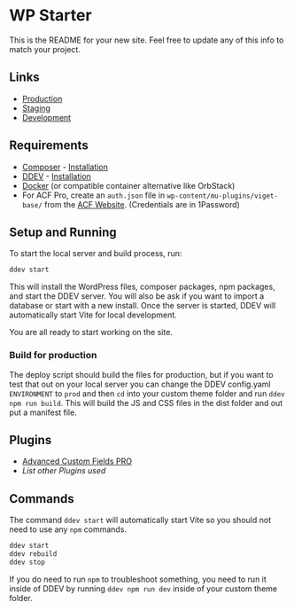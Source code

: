 # WP Starter
This is the README for your new site. Feel free to update any of this info to match your project. 

## Links
-   [Production](#UPDATETHIS)
-   [Staging](#UPDATETHIS)
-   [Development](#UPDATETHIS)

## Requirements
* [Composer](https://getcomposer.org/) - [Installation](https://getcomposer.org/doc/00-intro.md#installation-linux-unix-macos)
* [DDEV](https://ddev.readthedocs.io/en/stable/) - [Installation](https://ddev.readthedocs.io/en/stable/users/install/ddev-installation/)
* [Docker](https://docs.docker.com/desktop/install/mac-install/) (or compatible container alternative like OrbStack)
* For ACF Pro, create an `auth.json` file in `wp-content/mu-plugins/viget-base/` from the [ACF Website](https://www.advancedcustomfields.com/my-account/view-licenses/). (Credentials are in 1Password)

## Setup and Running
To start the local server and build process, run: 

```bash
ddev start
```

This will install the WordPress files, composer packages, npm packages, and start the DDEV server. You will also be ask if you want to import a database or start with a new install. Once the server is started, DDEV will automatically start Vite for local development. 

You are all ready to start working on the site.

### Build for production
The deploy script should build the files for production, but if you want to test that out on your local server you can change the DDEV config.yaml `ENVIRONMENT` to `prod` and then `cd` into your custom theme folder and run `ddev npm run build`. This will build the JS and CSS files in the dist folder and out put a manifest file.

## Plugins
* [Advanced Custom Fields PRO](https://www.advancedcustomfields.com/pro/)
* *List other Plugins used*

## Commands
The command `ddev start` will automatically start Vite so you should not need to use any `npm` commands. 

```bash
ddev start
ddev rebuild
ddev stop
```
If you do need to run `npm` to troubleshoot something, you need to run it inside of DDEV by running `ddev npm run dev` inside of your custom theme folder.
